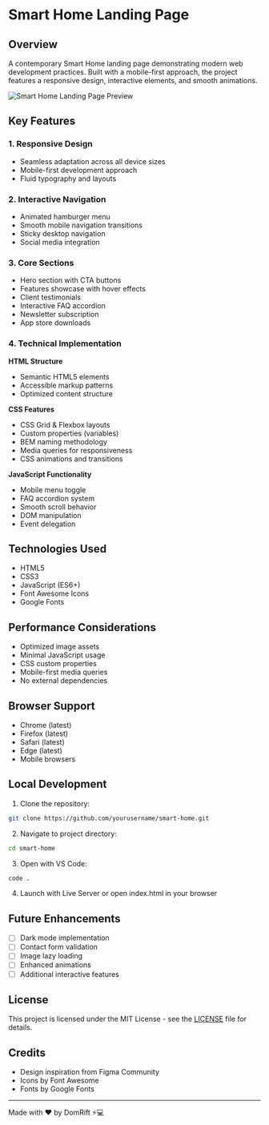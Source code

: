 # Smart Home Landing Page

## Overview

A contemporary Smart Home landing page demonstrating modern web development practices. Built with a mobile-first approach, the project features a responsive design, interactive elements, and smooth animations.

![Smart Home Landing Page Preview](./assets/preview.png)

## Key Features

### 1. Responsive Design
- Seamless adaptation across all device sizes
- Mobile-first development approach
- Fluid typography and layouts

### 2. Interactive Navigation
- Animated hamburger menu
- Smooth mobile navigation transitions
- Sticky desktop navigation
- Social media integration

### 3. Core Sections
- Hero section with CTA buttons
- Features showcase with hover effects
- Client testimonials
- Interactive FAQ accordion
- Newsletter subscription
- App store downloads

### 4. Technical Implementation

**HTML Structure**
- Semantic HTML5 elements
- Accessible markup patterns
- Optimized content structure

**CSS Features**
- CSS Grid & Flexbox layouts
- Custom properties (variables)
- BEM naming methodology
- Media queries for responsiveness
- CSS animations and transitions

**JavaScript Functionality**
- Mobile menu toggle
- FAQ accordion system
- Smooth scroll behavior
- DOM manipulation
- Event delegation

## Technologies Used

- HTML5
- CSS3
- JavaScript (ES6+)
- Font Awesome Icons
- Google Fonts

## Performance Considerations

- Optimized image assets
- Minimal JavaScript usage
- CSS custom properties
- Mobile-first media queries
- No external dependencies

## Browser Support

- Chrome (latest)
- Firefox (latest)
- Safari (latest)
- Edge (latest)
- Mobile browsers

## Local Development

1. Clone the repository:
```bash
git clone https://github.com/yourusername/smart-home.git
```

2. Navigate to project directory:
```bash
cd smart-home
```

3. Open with VS Code:
```bash
code .
```

4. Launch with Live Server or open index.html in your browser

## Future Enhancements

- [ ] Dark mode implementation
- [ ] Contact form validation
- [ ] Image lazy loading
- [ ] Enhanced animations
- [ ] Additional interactive features

## License

This project is licensed under the MIT License - see the [LICENSE](LICENSE) file for details.

## Credits

- Design inspiration from Figma Community
- Icons by Font Awesome
- Fonts by Google Fonts

---

Made with ❤️ by DomRift ⚡💻
